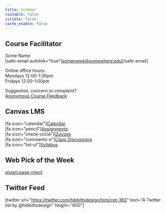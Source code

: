 ```yaml
---
title: Sidebar
routable: false
visible: false
cache_enable: false
---
```


## Course Facilitator
Some Name  
[safe-email autolink="true"]somename@somewhere.edu[/safe-email]  

Online office hours:  
Mondays 12:00-1:30pm  
Fridays 12:00-1:00pm  

Suggestion, concern or complaint?  
[Anonymous Course Feedback](#)

## Canvas LMS
[fa icon="calendar"][Calendar](https://canvas.sfu.ca/calendar)  
[fa icon="pencil"][Assignments](https://canvas.sfu.ca/courses/55288/assignments)  
[fa icon="check-circle"][Quizzes](https://canvas.sfu.ca/courses/55288/quizzes)  
[fa icon="comments-o"][Class Discussions](https://canvas.sfu.ca/courses/55288/discussion_topics)  
[fa icon="list-ul"][Syllabus](https://canvas.sfu.ca/courses/55288/syllabus)  

## Web Pick of the Week
[plugin:page-inject](../web-pick-of-the-week/)

## Twitter Feed
[twitter url="https://twitter.com/hibbittsdesign/lists/cpt-363" text="A Twitter list by @hibbittsdesign" height="600"]
